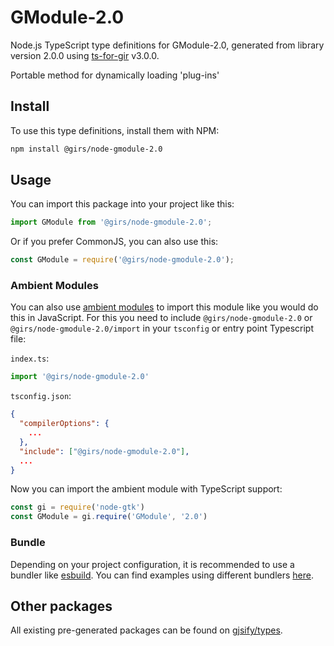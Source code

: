 
# GModule-2.0

Node.js TypeScript type definitions for GModule-2.0, generated from library version 2.0.0 using [ts-for-gir](https://github.com/gjsify/ts-for-gir) v3.0.0.

Portable method for dynamically loading 'plug-ins'

## Install

To use this type definitions, install them with NPM:
```bash
npm install @girs/node-gmodule-2.0
```

## Usage

You can import this package into your project like this:
```ts
import GModule from '@girs/node-gmodule-2.0';
```

Or if you prefer CommonJS, you can also use this:
```ts
const GModule = require('@girs/node-gmodule-2.0');
```

### Ambient Modules

You can also use [ambient modules](https://github.com/gjsify/ts-for-gir/tree/main/packages/cli#ambient-modules) to import this module like you would do this in JavaScript.
For this you need to include `@girs/node-gmodule-2.0` or `@girs/node-gmodule-2.0/import` in your `tsconfig` or entry point Typescript file:

`index.ts`:
```ts
import '@girs/node-gmodule-2.0'
```

`tsconfig.json`:
```json
{
  "compilerOptions": {
    ...
  },
  "include": ["@girs/node-gmodule-2.0"],
  ...
}
```

Now you can import the ambient module with TypeScript support: 

```ts
const gi = require('node-gtk')
const GModule = gi.require('GModule', '2.0')
```


### Bundle

Depending on your project configuration, it is recommended to use a bundler like [esbuild](https://esbuild.github.io/). You can find examples using different bundlers [here](https://github.com/gjsify/ts-for-gir/tree/main/examples).

## Other packages

All existing pre-generated packages can be found on [gjsify/types](https://github.com/gjsify/types).


